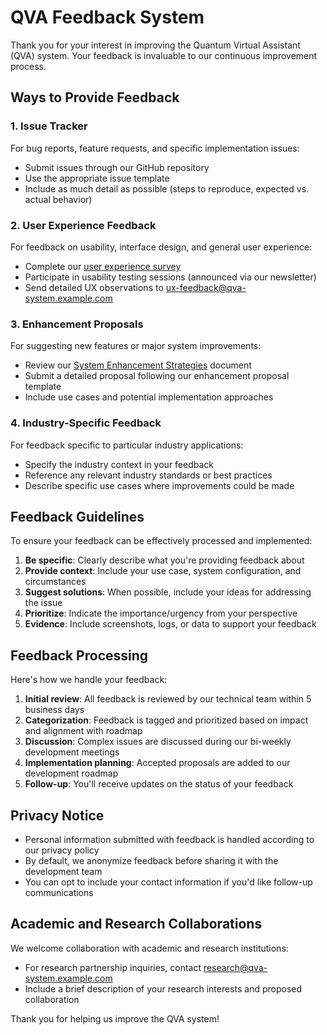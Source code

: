 # QVA Feedback System

Thank you for your interest in improving the Quantum Virtual Assistant (QVA) system. Your feedback is invaluable to our continuous improvement process.

## Ways to Provide Feedback

### 1. Issue Tracker

For bug reports, feature requests, and specific implementation issues:
- Submit issues through our GitHub repository
- Use the appropriate issue template
- Include as much detail as possible (steps to reproduce, expected vs. actual behavior)

### 2. User Experience Feedback

For feedback on usability, interface design, and general user experience:
- Complete our [user experience survey](https://qva-feedback.example.com/ux-survey)
- Participate in usability testing sessions (announced via our newsletter)
- Send detailed UX observations to ux-feedback@qva-system.example.com

### 3. Enhancement Proposals

For suggesting new features or major system improvements:
- Review our [System Enhancement Strategies](docs/implementation/system_enhancement_strategies.md) document
- Submit a detailed proposal following our enhancement proposal template
- Include use cases and potential implementation approaches

### 4. Industry-Specific Feedback

For feedback specific to particular industry applications:
- Specify the industry context in your feedback
- Reference any relevant industry standards or best practices
- Describe specific use cases where improvements could be made

## Feedback Guidelines

To ensure your feedback can be effectively processed and implemented:

1. **Be specific**: Clearly describe what you're providing feedback about
2. **Provide context**: Include your use case, system configuration, and circumstances
3. **Suggest solutions**: When possible, include your ideas for addressing the issue
4. **Prioritize**: Indicate the importance/urgency from your perspective
5. **Evidence**: Include screenshots, logs, or data to support your feedback

## Feedback Processing

Here's how we handle your feedback:

1. **Initial review**: All feedback is reviewed by our technical team within 5 business days
2. **Categorization**: Feedback is tagged and prioritized based on impact and alignment with roadmap
3. **Discussion**: Complex issues are discussed during our bi-weekly development meetings
4. **Implementation planning**: Accepted proposals are added to our development roadmap
5. **Follow-up**: You'll receive updates on the status of your feedback

## Privacy Notice

- Personal information submitted with feedback is handled according to our privacy policy
- By default, we anonymize feedback before sharing it with the development team
- You can opt to include your contact information if you'd like follow-up communications

## Academic and Research Collaborations

We welcome collaboration with academic and research institutions:
- For research partnership inquiries, contact research@qva-system.example.com
- Include a brief description of your research interests and proposed collaboration

Thank you for helping us improve the QVA system!

